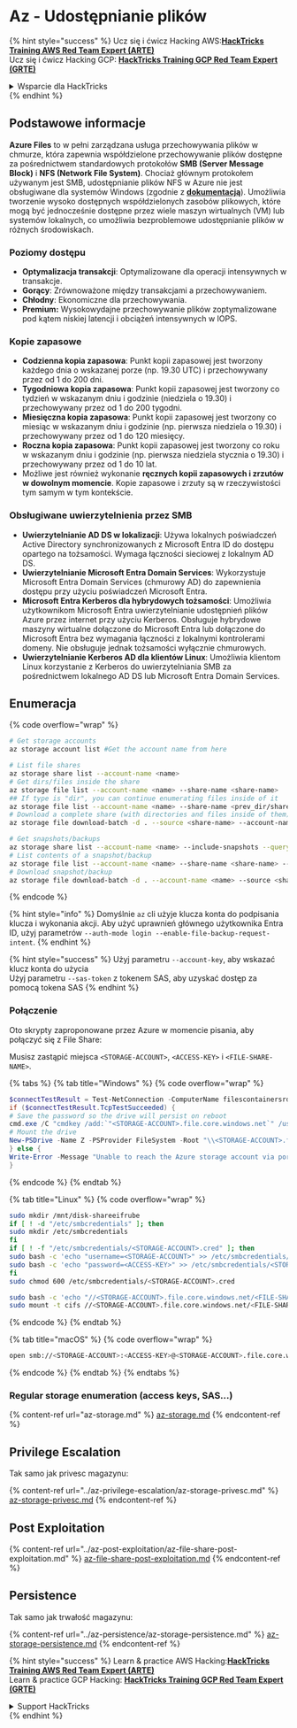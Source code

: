 # Az - Udostępnianie plików

{% hint style="success" %}
Ucz się i ćwicz Hacking AWS:<img src="../../../.gitbook/assets/image (1) (1) (1).png" alt="" data-size="line">[**HackTricks Training AWS Red Team Expert (ARTE)**](https://training.hacktricks.xyz/courses/arte)<img src="../../../.gitbook/assets/image (1) (1) (1).png" alt="" data-size="line">\
Ucz się i ćwicz Hacking GCP: <img src="../../../.gitbook/assets/image (2).png" alt="" data-size="line">[**HackTricks Training GCP Red Team Expert (GRTE)**<img src="../../../.gitbook/assets/image (2).png" alt="" data-size="line">](https://training.hacktricks.xyz/courses/grte)

<details>

<summary>Wsparcie dla HackTricks</summary>

* Sprawdź [**plany subskrypcyjne**](https://github.com/sponsors/carlospolop)!
* **Dołącz do** 💬 [**grupy Discord**](https://discord.gg/hRep4RUj7f) lub [**grupy telegramowej**](https://t.me/peass) lub **śledź** nas na **Twitterze** 🐦 [**@hacktricks\_live**](https://twitter.com/hacktricks_live)**.**
* **Dziel się sztuczkami hackingowymi, przesyłając PR-y do** [**HackTricks**](https://github.com/carlospolop/hacktricks) i [**HackTricks Cloud**](https://github.com/carlospolop/hacktricks-cloud) repozytoriów github.

</details>
{% endhint %}

## Podstawowe informacje

**Azure Files** to w pełni zarządzana usługa przechowywania plików w chmurze, która zapewnia współdzielone przechowywanie plików dostępne za pośrednictwem standardowych protokołów **SMB (Server Message Block)** i **NFS (Network File System)**. Chociaż głównym protokołem używanym jest SMB, udostępnianie plików NFS w Azure nie jest obsługiwane dla systemów Windows (zgodnie z [**dokumentacją**](https://learn.microsoft.com/en-us/azure/storage/files/files-nfs-protocol)). Umożliwia tworzenie wysoko dostępnych współdzielonych zasobów plikowych, które mogą być jednocześnie dostępne przez wiele maszyn wirtualnych (VM) lub systemów lokalnych, co umożliwia bezproblemowe udostępnianie plików w różnych środowiskach.

### Poziomy dostępu

* **Optymalizacja transakcji**: Optymalizowane dla operacji intensywnych w transakcje.
* **Gorący**: Zrównoważone między transakcjami a przechowywaniem.
* **Chłodny**: Ekonomiczne dla przechowywania.
* **Premium:** Wysokowydajne przechowywanie plików zoptymalizowane pod kątem niskiej latencji i obciążeń intensywnych w IOPS.

### Kopie zapasowe

* **Codzienna kopia zapasowa**: Punkt kopii zapasowej jest tworzony każdego dnia o wskazanej porze (np. 19.30 UTC) i przechowywany przez od 1 do 200 dni.
* **Tygodniowa kopia zapasowa**: Punkt kopii zapasowej jest tworzony co tydzień w wskazanym dniu i godzinie (niedziela o 19.30) i przechowywany przez od 1 do 200 tygodni.
* **Miesięczna kopia zapasowa**: Punkt kopii zapasowej jest tworzony co miesiąc w wskazanym dniu i godzinie (np. pierwsza niedziela o 19.30) i przechowywany przez od 1 do 120 miesięcy.
* **Roczna kopia zapasowa**: Punkt kopii zapasowej jest tworzony co roku w wskazanym dniu i godzinie (np. pierwsza niedziela stycznia o 19.30) i przechowywany przez od 1 do 10 lat.
* Możliwe jest również wykonanie **ręcznych kopii zapasowych i zrzutów w dowolnym momencie**. Kopie zapasowe i zrzuty są w rzeczywistości tym samym w tym kontekście.

### Obsługiwane uwierzytelnienia przez SMB

* **Uwierzytelnianie AD DS w lokalizacji**: Używa lokalnych poświadczeń Active Directory synchronizowanych z Microsoft Entra ID do dostępu opartego na tożsamości. Wymaga łączności sieciowej z lokalnym AD DS.
* **Uwierzytelnianie Microsoft Entra Domain Services**: Wykorzystuje Microsoft Entra Domain Services (chmurowy AD) do zapewnienia dostępu przy użyciu poświadczeń Microsoft Entra.
* **Microsoft Entra Kerberos dla hybrydowych tożsamości**: Umożliwia użytkownikom Microsoft Entra uwierzytelnianie udostępnień plików Azure przez internet przy użyciu Kerberos. Obsługuje hybrydowe maszyny wirtualne dołączone do Microsoft Entra lub dołączone do Microsoft Entra bez wymagania łączności z lokalnymi kontrolerami domeny. Nie obsługuje jednak tożsamości wyłącznie chmurowych.
* **Uwierzytelnianie Kerberos AD dla klientów Linux**: Umożliwia klientom Linux korzystanie z Kerberos do uwierzytelniania SMB za pośrednictwem lokalnego AD DS lub Microsoft Entra Domain Services.

## Enumeracja

{% code overflow="wrap" %}
```bash
# Get storage accounts
az storage account list #Get the account name from here

# List file shares
az storage share list --account-name <name>
# Get dirs/files inside the share
az storage file list --account-name <name> --share-name <share-name>
## If type is "dir", you can continue enumerating files inside of it
az storage file list --account-name <name> --share-name <prev_dir/share-name>
# Download a complete share (with directories and files inside of them)
az storage file download-batch -d . --source <share-name> --account-name <name>

# Get snapshots/backups
az storage share list --account-name <name> --include-snapshots --query "[?snapshot != null]"
# List contents of a snapshot/backup
az storage file list --account-name <name> --share-name <share-name> --snapshot <snapshot-version> #e.g. "2024-11-25T11:26:59.0000000Z"
# Download snapshot/backup
az storage file download-batch -d . --account-name <name> --source <share-name> --snapshot <snapshot-version>
```
{% endcode %}

{% hint style="info" %}
Domyślnie `az` cli użyje klucza konta do podpisania klucza i wykonania akcji. Aby użyć uprawnień głównego użytkownika Entra ID, użyj parametrów `--auth-mode login --enable-file-backup-request-intent`.
{% endhint %}

{% hint style="success" %}
Użyj parametru `--account-key`, aby wskazać klucz konta do użycia\
Użyj parametru `--sas-token` z tokenem SAS, aby uzyskać dostęp za pomocą tokena SAS
{% endhint %}

### Połączenie

Oto skrypty zaproponowane przez Azure w momencie pisania, aby połączyć się z File Share:

Musisz zastąpić miejsca `<STORAGE-ACCOUNT>`, `<ACCESS-KEY>` i `<FILE-SHARE-NAME>`.

{% tabs %}
{% tab title="Windows" %}
{% code overflow="wrap" %}
```powershell
$connectTestResult = Test-NetConnection -ComputerName filescontainersrdtfgvhb.file.core.windows.net -Port 445
if ($connectTestResult.TcpTestSucceeded) {
# Save the password so the drive will persist on reboot
cmd.exe /C "cmdkey /add:`"<STORAGE-ACCOUNT>.file.core.windows.net`" /user:`"localhost\<STORAGE-ACCOUNT>`" /pass:`"<ACCESS-KEY>`""
# Mount the drive
New-PSDrive -Name Z -PSProvider FileSystem -Root "\\<STORAGE-ACCOUNT>.file.core.windows.net\<FILE-SHARE-NAME>" -Persist
} else {
Write-Error -Message "Unable to reach the Azure storage account via port 445. Check to make sure your organization or ISP is not blocking port 445, or use Azure P2S VPN, Azure S2S VPN, or Express Route to tunnel SMB traffic over a different port."
}
```
{% endcode %}
{% endtab %}

{% tab title="Linux" %}
{% code overflow="wrap" %}
```bash
sudo mkdir /mnt/disk-shareeifrube
if [ ! -d "/etc/smbcredentials" ]; then
sudo mkdir /etc/smbcredentials
fi
if [ ! -f "/etc/smbcredentials/<STORAGE-ACCOUNT>.cred" ]; then
sudo bash -c 'echo "username=<STORAGE-ACCOUNT>" >> /etc/smbcredentials/<STORAGE-ACCOUNT>.cred'
sudo bash -c 'echo "password=<ACCESS-KEY>" >> /etc/smbcredentials/<STORAGE-ACCOUNT>.cred'
fi
sudo chmod 600 /etc/smbcredentials/<STORAGE-ACCOUNT>.cred

sudo bash -c 'echo "//<STORAGE-ACCOUNT>.file.core.windows.net/<FILE-SHARE-NAME> /mnt/<FILE-SHARE-NAME> cifs nofail,credentials=/etc/smbcredentials/<STORAGE-ACCOUNT>.cred,dir_mode=0777,file_mode=0777,serverino,nosharesock,actimeo=30" >> /etc/fstab'
sudo mount -t cifs //<STORAGE-ACCOUNT>.file.core.windows.net/<FILE-SHARE-NAME> /mnt/<FILE-SHARE-NAME> -o credentials=/etc/smbcredentials/<STORAGE-ACCOUNT>.cred,dir_mode=0777,file_mode=0777,serverino,nosharesock,actimeo=30
```
{% endcode %}
{% endtab %}

{% tab title="macOS" %}
{% code overflow="wrap" %}
```bash
open smb://<STORAGE-ACCOUNT>:<ACCESS-KEY>@<STORAGE-ACCOUNT>.file.core.windows.net/<FILE-SHARE-NAME>
```
{% endcode %}
{% endtab %}
{% endtabs %}

### Regular storage enumeration (access keys, SAS...)

{% content-ref url="az-storage.md" %}
[az-storage.md](az-storage.md)
{% endcontent-ref %}

## Privilege Escalation

Tak samo jak privesc magazynu:

{% content-ref url="../az-privilege-escalation/az-storage-privesc.md" %}
[az-storage-privesc.md](../az-privilege-escalation/az-storage-privesc.md)
{% endcontent-ref %}

## Post Exploitation

{% content-ref url="../az-post-exploitation/az-file-share-post-exploitation.md" %}
[az-file-share-post-exploitation.md](../az-post-exploitation/az-file-share-post-exploitation.md)
{% endcontent-ref %}

## Persistence

Tak samo jak trwałość magazynu:

{% content-ref url="../az-persistence/az-storage-persistence.md" %}
[az-storage-persistence.md](../az-persistence/az-storage-persistence.md)
{% endcontent-ref %}

{% hint style="success" %}
Learn & practice AWS Hacking:<img src="../../../.gitbook/assets/image (1) (1) (1).png" alt="" data-size="line">[**HackTricks Training AWS Red Team Expert (ARTE)**](https://training.hacktricks.xyz/courses/arte)<img src="../../../.gitbook/assets/image (1) (1) (1).png" alt="" data-size="line">\
Learn & practice GCP Hacking: <img src="../../../.gitbook/assets/image (2).png" alt="" data-size="line">[**HackTricks Training GCP Red Team Expert (GRTE)**<img src="../../../.gitbook/assets/image (2).png" alt="" data-size="line">](https://training.hacktricks.xyz/courses/grte)

<details>

<summary>Support HackTricks</summary>

* Check the [**subscription plans**](https://github.com/sponsors/carlospolop)!
* **Join the** 💬 [**Discord group**](https://discord.gg/hRep4RUj7f) or the [**telegram group**](https://t.me/peass) or **follow** us on **Twitter** 🐦 [**@hacktricks\_live**](https://twitter.com/hacktricks_live)**.**
* **Share hacking tricks by submitting PRs to the** [**HackTricks**](https://github.com/carlospolop/hacktricks) and [**HackTricks Cloud**](https://github.com/carlospolop/hacktricks-cloud) github repos.

</details>
{% endhint %}
